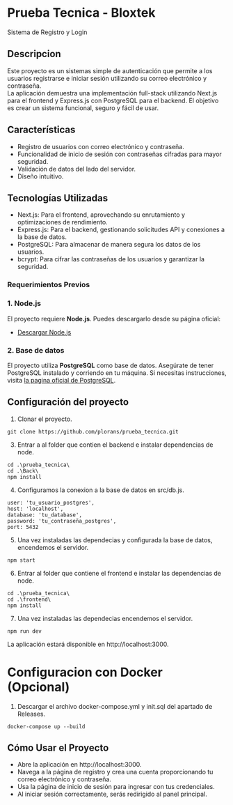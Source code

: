 # Prueba Tecnica - Bloxtek

Sistema de Registro y Login

## Descripcion

Este proyecto es un sistemas simple de autenticación que permite a los usuarios registrarse e iniciar sesión utilizando su correo electrónico y contraseña.  
La aplicación demuestra una implementación full-stack utilizando Next.js para el frontend y Express.js con PostgreSQL para el backend. 
El objetivo es crear un sistema funcional, seguro y fácil de usar.

## Características

- Registro de usuarios con correo electrónico y contraseña.
- Funcionalidad de inicio de sesión con contraseñas cifradas para mayor seguridad.
- Validación de datos del lado del servidor.
- Diseño intuitivo.

## Tecnologías Utilizadas

-  Next.js: Para el frontend, aprovechando su enrutamiento y optimizaciones de rendimiento.
-  Express.js: Para el backend, gestionando solicitudes API y conexiones a la base de datos.
-  PostgreSQL: Para almacenar de manera segura los datos de los usuarios.
-  bcrypt: Para cifrar las contraseñas de los usuarios y garantizar la seguridad.

### Requerimientos Previos

### 1. Node.js

El proyecto requiere **Node.js**. Puedes descargarlo desde su página oficial:
- [Descargar Node.js](https://nodejs.org/)

### 2. Base de datos

El proyecto utiliza **PostgreSQL** como base de datos. Asegúrate de tener PostgreSQL instalado y corriendo en tu máquina. Si necesitas instrucciones, visita [la pagina oficial de PostgreSQL](https://www.postgresql.org/).

## Configuración del proyecto
1. Clonar el proyecto.
```
git clone https://github.com/plorans/prueba_tecnica.git
```
3. Entrar a al folder que contien el backend e instalar dependencias de node.
```
cd .\prueba_tecnica\
cd .\Back\
npm install
```
4. Configuramos la conexion a la base de datos en src/db.js.
```
user: 'tu_usuario_postgres',
host: 'localhost',
database: 'tu_database',
password: 'tu_contraseña_postgres',
port: 5432
```
5. Una vez instaladas las dependecias y configurada la base de datos, encendemos el servidor.
```
npm start
```
6. Entrar al folder que contiene el frontend e instalar las dependencias de node.
```
cd .\prueba_tecnica\
cd .\frontend\
npm install
```
7. Una vez instaladas las dependecias encendemos el servidor.
```
npm run dev
```
La aplicación estará disponible en http://localhost:3000.

# Configuracion con Docker (Opcional)
1. Descargar el archivo docker-compose.yml y init.sql del apartado de Releases.

```
docker-compose up --build
```

## Cómo Usar el Proyecto

- Abre la aplicación en http://localhost:3000.
- Navega a la página de registro y crea una cuenta proporcionando tu correo electrónico y contraseña.
- Usa la página de inicio de sesión para ingresar con tus credenciales.
- Al iniciar sesión correctamente, serás redirigido al panel principal.
